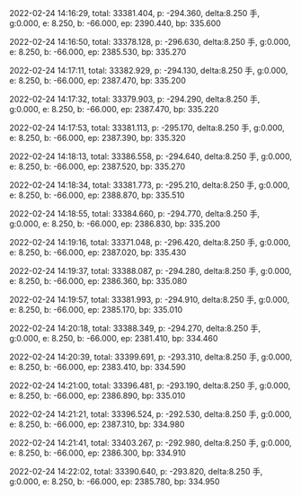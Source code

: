 2022-02-24 14:16:29, total: 33381.404, p: -294.360, delta:8.250 手, g:0.000, e: 8.250, b: -66.000, ep: 2390.440, bp: 335.600

2022-02-24 14:16:50, total: 33378.128, p: -296.630, delta:8.250 手, g:0.000, e: 8.250, b: -66.000, ep: 2385.530, bp: 335.270

2022-02-24 14:17:11, total: 33382.929, p: -294.130, delta:8.250 手, g:0.000, e: 8.250, b: -66.000, ep: 2387.470, bp: 335.200

2022-02-24 14:17:32, total: 33379.903, p: -294.290, delta:8.250 手, g:0.000, e: 8.250, b: -66.000, ep: 2387.470, bp: 335.220

2022-02-24 14:17:53, total: 33381.113, p: -295.170, delta:8.250 手, g:0.000, e: 8.250, b: -66.000, ep: 2387.390, bp: 335.320

2022-02-24 14:18:13, total: 33386.558, p: -294.640, delta:8.250 手, g:0.000, e: 8.250, b: -66.000, ep: 2387.520, bp: 335.270

2022-02-24 14:18:34, total: 33381.773, p: -295.210, delta:8.250 手, g:0.000, e: 8.250, b: -66.000, ep: 2388.870, bp: 335.510

2022-02-24 14:18:55, total: 33384.660, p: -294.770, delta:8.250 手, g:0.000, e: 8.250, b: -66.000, ep: 2386.830, bp: 335.200

2022-02-24 14:19:16, total: 33371.048, p: -296.420, delta:8.250 手, g:0.000, e: 8.250, b: -66.000, ep: 2387.020, bp: 335.430

2022-02-24 14:19:37, total: 33388.087, p: -294.280, delta:8.250 手, g:0.000, e: 8.250, b: -66.000, ep: 2386.360, bp: 335.080

2022-02-24 14:19:57, total: 33381.993, p: -294.910, delta:8.250 手, g:0.000, e: 8.250, b: -66.000, ep: 2385.170, bp: 335.010

2022-02-24 14:20:18, total: 33388.349, p: -294.270, delta:8.250 手, g:0.000, e: 8.250, b: -66.000, ep: 2381.410, bp: 334.460

2022-02-24 14:20:39, total: 33399.691, p: -293.310, delta:8.250 手, g:0.000, e: 8.250, b: -66.000, ep: 2383.410, bp: 334.590

2022-02-24 14:21:00, total: 33396.481, p: -293.190, delta:8.250 手, g:0.000, e: 8.250, b: -66.000, ep: 2386.890, bp: 335.010

2022-02-24 14:21:21, total: 33396.524, p: -292.530, delta:8.250 手, g:0.000, e: 8.250, b: -66.000, ep: 2387.310, bp: 334.980

2022-02-24 14:21:41, total: 33403.267, p: -292.980, delta:8.250 手, g:0.000, e: 8.250, b: -66.000, ep: 2386.300, bp: 334.910

2022-02-24 14:22:02, total: 33390.640, p: -293.820, delta:8.250 手, g:0.000, e: 8.250, b: -66.000, ep: 2385.780, bp: 334.950